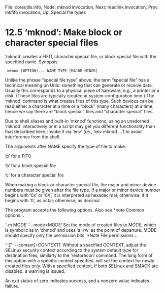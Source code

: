 File: coreutils.info,  Node: mknod invocation,  Next: readlink invocation,  Prev: mkfifo invocation,  Up: Special file types

12.5 ‘mknod’: Make block or character special files
===================================================

‘mknod’ creates a FIFO, character special file, or block special file
with the specified name.  Synopsis:

     mknod [OPTION]... NAME TYPE [MAJOR MINOR]

   Unlike the phrase “special file type” above, the term “special file”
has a technical meaning on Unix: something that can generate or receive
data.  Usually this corresponds to a physical piece of hardware, e.g., a
printer or a disk.  (These files are typically created at
system-configuration time.)  The ‘mknod’ command is what creates files
of this type.  Such devices can be read either a character at a time or
a “block” (many characters) at a time, hence we say there are “block
special” files and “character special” files.

   Due to shell aliases and built-in ‘mknod’ functions, using an
unadorned ‘mknod’ interactively or in a script may get you different
functionality than that described here.  Invoke it via ‘env’ (i.e., ‘env
mknod ...’) to avoid interference from the shell.

   The arguments after NAME specify the type of file to make:

‘p’
     for a FIFO

‘b’
     for a block special file

‘c’
     for a character special file

   When making a block or character special file, the major and minor
device numbers must be given after the file type.  If a major or minor
device number begins with ‘0x’ or ‘0X’, it is interpreted as
hexadecimal; otherwise, if it begins with ‘0’, as octal; otherwise, as
decimal.

   The program accepts the following options.  Also see *note Common
options::.

‘-m MODE’
‘--mode=MODE’
     Set the mode of created files to MODE, which is symbolic as in
     ‘chmod’ and uses ‘a=rw’ as the point of departure.  MODE should
     specify only file permission bits.  *Note File permissions::.

‘-Z’
‘--context[=CONTEXT]’
     Without a specified CONTEXT, adjust the SELinux security context
     according to the system default type for destination files,
     similarly to the ‘restorecon’ command.  The long form of this
     option with a specific context specified, will set the context for
     newly created files only.  With a specified context, if both
     SELinux and SMACK are disabled, a warning is issued.

   An exit status of zero indicates success, and a nonzero value
indicates failure.

